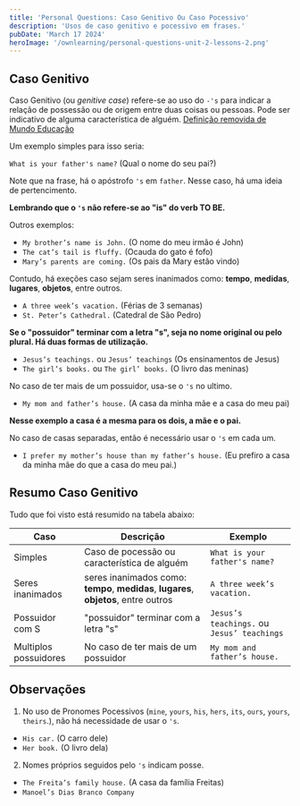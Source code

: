 ```yaml
---
title: 'Personal Questions: Caso Genitivo Ou Caso Pocessivo'
description: 'Usos de caso genitivo e pocessivo em frases.'
pubDate: 'March 17 2024'
heroImage: '/ownlearning/personal-questions-unit-2-lessons-2.png'
---
```


## Caso Genitivo

Caso Genitivo (ou _genitive case_) refere-se ao uso do `-'s` para indicar a relação
de possessão ou de origem entre duas coisas ou pessoas. Pode ser indicativo de alguma característica
de alguém. [Definição removida de Mundo Educação](https://mundoeducacao.uol.com.br/ingles/genitive-case.htm)

Um exemplo simples para isso seria:

`What is your father's name?` (Qual o nome do seu pai?)

Note que na frase, há o apóstrofo `'s` em `father`. Nesse caso, há uma ideia de pertencimento.

**Lembrando que o `'s` não refere-se ao "is" do verb TO BE.**

Outros exemplos:

- `My brother’s name is John.` (O nome do meu irmão é John)
- `The cat’s tail is fluffy.` (Ocauda do gato é fofo)
- `Mary’s parents are coming.` (Os pais da Mary estão vindo)

Contudo, há exeções caso sejam seres inanimados como: **tempo**, **medidas**, **lugares**,
**objetos**, entre outros.

- `A three week’s vacation.` (Férias de 3 semanas)
- `St. Peter’s Cathedral.` (Catedral de São Pedro)

**Se o "possuidor" terminar com a letra "s", seja no nome original ou pelo plural. Há duas formas de utilização.**

- `Jesus’s teachings.` ou `Jesus’ teachings` (Os ensinamentos de Jesus)
- `The girl’s books.` ou `The girl’ books.` (O livro das meninas)

No caso de ter mais de um possuidor, usa-se o `'s` no ultimo.

- `My mom and father’s house.` (A casa da minha mãe e a casa do meu pai)

**Nesse exemplo a casa é a mesma para os dois, a mãe e o pai.**

No caso de casas separadas, então é necessário usar o `'s` em cada um.

- `I prefer my mother’s house than my father’s house.` (Eu prefiro a casa da minha mãe do que a casa do meu pai.)

## Resumo Caso Genitivo

Tudo que foi visto está resumido na tabela abaixo:

| Caso | Descrição | Exemplo |
| ---- | --------- | ------- |
| Simples | Caso de pocessão ou característica de alguém | `What is your father's name?` |
| Seres inanimados | seres inanimados como: **tempo**, **medidas**, **lugares**, **objetos**, entre outros | `A three week’s vacation.` |
| Possuidor com S | "possuidor" terminar com a letra "s" | `Jesus’s teachings.` ou `Jesus’ teachings` |
| Multiplos possuidores | No caso de ter mais de um possuidor | `My mom and father’s house.` |

## Observações

1. No uso de Pronomes Pocessivos (`mine`, `yours`, `his`, `hers`, `its`, `ours`, `yours`, `theirs`.), não há necessidade de usar o `'s`.

- `His car.` (O carro dele)
- `Her book.` (O livro dela)

2. Nomes próprios seguidos pelo `'s` indicam posse.

- `The Freita’s family house.` (A casa da família Freitas)
- `Manoel’s Dias Branco Company`